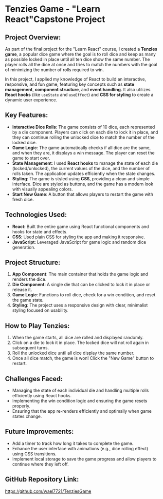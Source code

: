 # Tenzies Game - "Learn React"Capstone Project

## Project Overview:
As part of the final project for the "Learn React" course, I created a **Tenzies game**, a popular dice game where the goal is to roll dice and keep as many as possible locked in place until all ten dice show the same number. The player rolls all the dice at once and tries to match the numbers with the goal of minimizing the number of rolls required to win.

In this project, I applied my knowledge of React to build an interactive, responsive, and fun game, featuring key concepts such as **state management**, **component structure**, and **event handling**. It also utilizes **React hooks** (like `useState` and `useEffect`) and **CSS for styling** to create a dynamic user experience.

## Key Features:
- **Interactive Dice Rolls**: The game consists of 10 dice, each represented by a die component. Players can click on each die to lock it in place, and they can continue rolling the unlocked dice to match the number of the locked dice.
- **Game Logic**: The game automatically checks if all dice are the same, and when they are, it displays a win message. The player can reset the game to start over.
- **State Management**: I used **React hooks** to manage the state of each die (locked/unlocked), the current values of the dice, and the number of rolls taken. The application updates efficiently when the state changes.
- **Styling**: The game is styled using **CSS**, providing a clean and simple interface. Dice are styled as buttons, and the game has a modern look with visually appealing colors.
- **Start New Game**: A button that allows players to restart the game with fresh dice.

## Technologies Used:
- **React**: Built the entire game using React functional components and hooks for state and effects.
- **CSS**: Used plain CSS for styling the app and making it responsive.
- **JavaScript**: Leveraged JavaScript for game logic and random dice generation.

## Project Structure:
1. **App Component**: The main container that holds the game logic and renders the dice.
2. **Die Component**: A single die that can be clicked to lock it in place or release it.
3. **Game Logic**: Functions to roll dice, check for a win condition, and reset the game state.
4. **Styling**: The project uses a responsive design with clear, minimalist styling focused on usability.

## How to Play Tenzies:
1. When the game starts, all dice are rolled and displayed randomly.
2. Click on a die to lock it in place. The locked dice will not roll again in subsequent turns.
3. Roll the unlocked dice until all dice display the same number.
4. Once all dice match, the game is won! Click the "New Game" button to restart.

## Challenges Faced:
- Managing the state of each individual die and handling multiple rolls efficiently using React hooks.
- Implementing the win condition logic and ensuring the game resets properly.
- Ensuring that the app re-renders efficiently and optimally when game states change.

## Future Improvements:
- Add a timer to track how long it takes to complete the game.
- Enhance the user interface with animations (e.g., dice rolling effect) using CSS transitions.
- Implement local storage to save the game progress and allow players to continue where they left off.

## GitHub Repository Link:
https://github.com/wael7721/TenziesGame

